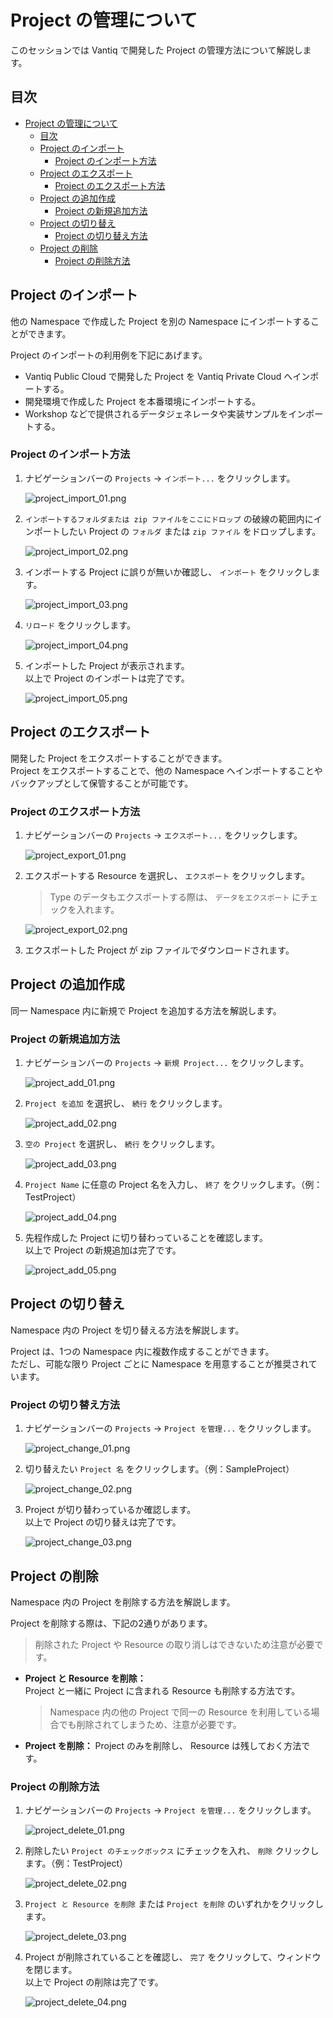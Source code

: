 # Project の管理について

このセッションでは Vantiq で開発した Project の管理方法について解説します。

## 目次

- [Project の管理について](#project-の管理について)
  - [目次](#目次)
  - [Project のインポート](#project-のインポート)
    - [Project のインポート方法](#project-のインポート方法)
  - [Project のエクスポート](#project-のエクスポート)
    - [Project のエクスポート方法](#project-のエクスポート方法)
  - [Project の追加作成](#project-の追加作成)
    - [Project の新規追加方法](#project-の新規追加方法)
  - [Project の切り替え](#project-の切り替え)
    - [Project の切り替え方法](#project-の切り替え方法)
  - [Project の削除](#project-の削除)
    - [Project の削除方法](#project-の削除方法)

## Project のインポート

他の Namespace で作成した Project を別の Namespace にインポートすることができます。  

Project のインポートの利用例を下記にあげます。  

- Vantiq Public Cloud で開発した Project を Vantiq Private Cloud へインポートする。
- 開発環境で作成した Project を本番環境にインポートする。
- Workshop などで提供されるデータジェネレータや実装サンプルをインポートする。

### Project のインポート方法

1. ナビゲーションバーの `Projects` → `インポート...` をクリックします。  

   ![project_import_01.png](./imgs/project_import_01.png)

1. `インポートするフォルダまたは zip ファイルをここにドロップ` の破線の範囲内にインポートしたい Project の `フォルダ` または `zip ファイル` をドロップします。  

   ![project_import_02.png](./imgs/project_import_02.png)

1. インポートする Project に誤りが無いか確認し、 `インポート` をクリックします。  

   ![project_import_03.png](./imgs/project_import_03.png)

1. `リロード` をクリックします。  

   ![project_import_04.png](./imgs/project_import_04.png)

1. インポートした Project が表示されます。  
   以上で Project のインポートは完了です。  

   ![project_import_05.png](./imgs/project_import_05.png)

## Project のエクスポート

開発した Project をエクスポートすることができます。  
Project をエクスポートすることで、他の Namespace へインポートすることやバックアップとして保管することが可能です。  

### Project のエクスポート方法

1. ナビゲーションバーの `Projects` → `エクスポート...` をクリックします。  

   ![project_export_01.png](./imgs/project_export_01.png)

1. エクスポートする Resource を選択し、 `エクスポート` をクリックします。  
   > Type のデータもエクスポートする際は、 `データをエクスポート` にチェックを入れます。  

   ![project_export_02.png](./imgs/project_export_02.png)

1. エクスポートした Project が zip ファイルでダウンロードされます。  

## Project の追加作成

同一 Namespace 内に新規で Project を追加する方法を解説します。  

### Project の新規追加方法

1. ナビゲーションバーの `Projects` → `新規 Project...` をクリックします。  

   ![project_add_01.png](./imgs/project_add_01.png)

1. `Project を追加` を選択し、 `続行` をクリックします。  

   ![project_add_02.png](./imgs/project_add_02.png)

1. `空の Project` を選択し、 `続行` をクリックします。  

   ![project_add_03.png](./imgs/project_add_03.png)

1. `Project Name` に任意の Project 名を入力し、 `終了` をクリックします。（例：TestProject）  

   ![project_add_04.png](./imgs/project_add_04.png)

1. 先程作成した Project に切り替わっていることを確認します。  
   以上で Project の新規追加は完了です。  

   ![project_add_05.png](./imgs/project_add_05.png)

## Project の切り替え

Namespace 内の Project を切り替える方法を解説します。  

Project は、1つの Namespace 内に複数作成することができます。  
ただし、可能な限り Project ごとに Namespace を用意することが推奨されています。  

### Project の切り替え方法

1. ナビゲーションバーの `Projects` → `Project を管理...` をクリックします。  

   ![project_change_01.png](./imgs/project_change_01.png)

1. 切り替えたい `Project 名` をクリックします。（例：SampleProject）  

   ![project_change_02.png](./imgs/project_change_02.png)

1. Project が切り替わっているか確認します。  
   以上で Project の切り替えは完了です。  

   ![project_change_03.png](./imgs/project_change_03.png)

## Project の削除

Namespace 内の Project を削除する方法を解説します。  

Project を削除する際は、下記の2通りがあります。  
> 削除された Project や Resource の取り消しはできないため注意が必要です。  

- **Project と Resource を削除：**  
  Project と一緒に Project に含まれる Resource も削除する方法です。  
  > Namespace 内の他の Project で同一の Resource を利用している場合でも削除されてしまうため、注意が必要です。  
- **Project を削除：** Project のみを削除し、 Resource は残しておく方法です。

### Project の削除方法

1. ナビゲーションバーの `Projects` → `Project を管理...` をクリックします。  

   ![project_delete_01.png](./imgs/project_delete_01.png)

1. 削除したい `Project のチェックボックス` にチェックを入れ、 `削除` クリックします。（例：TestProject）  

   ![project_delete_02.png](./imgs/project_delete_02.png)

1. `Project と Resource を削除` または `Project を削除` のいずれかをクリックします。  

   ![project_delete_03.png](./imgs/project_delete_03.png)

1. Project が削除されていることを確認し、 `完了` をクリックして、ウィンドウを閉じます。  
   以上で Project の削除は完了です。  

   ![project_delete_04.png](./imgs/project_delete_04.png)
